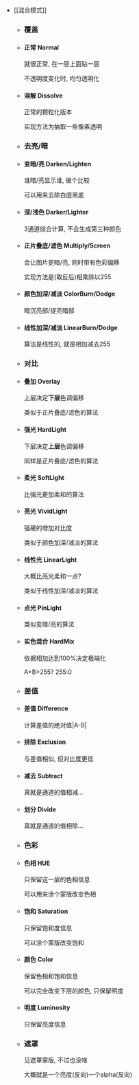 - [[混合模式]]
	- ### 覆盖
	- #### 正常 Normal
	  
	  就很正常, 在一层上面贴一层
	  
	  不透明度变化时, 均匀透明化
	- #### 溶解 Dissolve
	  
	  正常的颗粒化版本
	  
	  实现方法为抽取一些像素透明
	- ### 去亮/暗
	- #### 变暗/亮 Darken/Lighten
	  
	  谁暗/亮显示谁, 做个比较
	  
	  可以用来去除白底黑底
	- #### 深/浅色 Darker/Lighter
	  
	  3通道综合计算, 不会生成第三种颜色
	- #### 正片叠底/滤色 Multiply/Screen
	  
	  会让图片更暗/亮, 同时带有色彩偏移
	  
	  实现方法是(取反后)相乘除以255
	- #### 颜色加深/减淡 ColorBurn/Dodge
	  
	  暗沉亮部/提亮暗部
	- #### 线性加深/减淡 LinearBurn/Dodge
	  
	  算法是线性的, 就是相加减去255
	- ### 对比
	- #### 叠加 Overlay
	  
	  上层决定**下层**色调偏移
	  
	  类似于正片叠底/滤色的算法
	- #### 强光 HardLight
	  
	  下层决定**上层**色调偏移
	  
	  同样是正片叠底/滤色的算法
	- #### 柔光 SoftLight
	  
	  比强光更加柔和的算法
	- #### 亮光 VividLight
	  
	  强硬的增加对比度
	  
	  类似于颜色加深/减淡的算法
	- #### 线性光 LinearLight
	  
	  大概比亮光柔和一点?
	  
	  类似于线性加深/减淡的算法
	- #### 点光 PinLight
	  
	  类似变暗/亮的算法
	- #### 实色混合 HardMix
	  
	  依据相加达到100%决定极端化
	  
	  A+B>255? 255:0
	- ### 差值
	- #### 差值 Difference
	  
	  计算差值的绝对值|A-B|
	- #### 排除 Exclusion
	  
	  与差值相似, 但对比度更低
	- #### 减去 Subtract
	  
	  真就是通道的值相减…
	- #### 划分 Divide
	  
	  真就是通道的值相除…
	- ### 色彩
	- #### 色相 HUE
	  
	  只保留这一层的色相信息
	  
	  可以用来涂个蒙版改变色相
	- #### 饱和 Saturation
	  
	  只保留饱和度信息
	  
	  可以涂个蒙版改变饱和
	- #### 颜色 Color
	  
	  保留色相和饱和信息
	  
	  可以完全改变下层的颜色, 只保留明度
	- #### 明度 Luminosity
	  
	  只保留亮度信息
	- ### 遮罩
	  
	  见遮罩蒙版, 不过也没啥
	  
	  大概就是一个亮度(反向)一个alpha(反向)